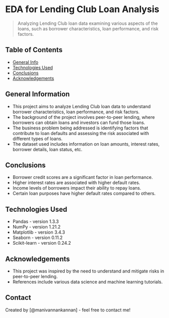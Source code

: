# EDA for Lending Club Loan Analysis
> Analyzing Lending Club loan data examining various aspects of the loans, such as borrower characteristics, loan performance, and risk factors.

## Table of Contents
* [General Info](#general-information)
* [Technologies Used](#technologies-used)
* [Conclusions](#conclusions)
* [Acknowledgements](#acknowledgements)

## General Information
- This project aims to analyze Lending Club loan data to understand borrower characteristics, loan performance, and risk factors.
- The background of the project involves peer-to-peer lending, where borrowers can obtain loans and investors can fund those loans.
- The business problem being addressed is identifying factors that contribute to loan defaults and assessing the risk associated with different types of loans.
- The dataset used includes information on loan amounts, interest rates, borrower details, loan status, etc.


## Conclusions
- Borrower credit scores are a significant factor in loan performance.
- Higher interest rates are associated with higher default rates.
- Income levels of borrowers impact their ability to repay loans.
- Certain loan purposes have higher default rates compared to others.


## Technologies Used
- Pandas - version 1.3.3
- NumPy - version 1.21.2
- Matplotlib - version 3.4.3
- Seaborn - version 0.11.2
- Scikit-learn - version 0.24.2

## Acknowledgements
- This project was inspired by the need to understand and mitigate risks in peer-to-peer lending.
- References include various data science and machine learning tutorials.


## Contact
Created by [@manivannankannan] - feel free to contact me!

